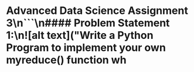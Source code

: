 # Advanced Data Science Assignment 3\n```\n#### Problem Statement​ ​1:\n![alt text]("Write a Python Program to implement your own myreduce() function wh